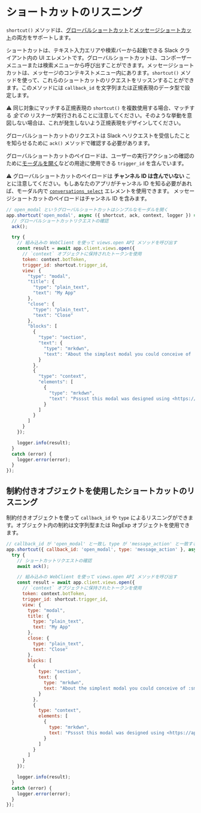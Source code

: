 # ショートカットのリスニング

`shortcut()` メソッドは、[グローバルショートカット](/interactivity/implementing-shortcuts#global)と[メッセージショートカット](/interactivity/implementing-shortcuts#messages)の両方をサポートします。

ショートカットは、テキスト入力エリアや検索バーから起動できる Slack クライアント内の UI エレメントです。グローバルショートカットは、コンポーザーメニューまたは検索メニューから呼び出すことができます。メッセージショートカットは、メッセージのコンテキストメニュー内にあります。`shortcut()` メソッドを使って、これらのショートカットのリクエストをリッスンすることができます。このメソッドには `callback_id` を文字列または正規表現のデータ型で設定します。

⚠️ 同じ対象にマッチする正規表現の `shortcut()` を複数使用する場合、マッチする _全ての_ リスナーが実行されることに注意してください。そのような挙動を意図しない場合は、これが発生しないよう正規表現をデザインしてください。

グローバルショートカットのリクエストは Slack へリクエストを受信したことを知らせるために `ack()` メソッドで確認する必要があります。

グローバルショートカットのペイロードは、ユーザーの実行アクションの確認のために[モーダルを開く](/tools/bolt-js/concepts/creating-modals)などの用途に使用できる `trigger_id` を含んでいます。

⚠️ グローバルショートカットのペイロードは **チャンネル ID は含んでいない** ことに注意してください。もしあなたのアプリがチャンネル ID を知る必要があれば、モーダル内で [`conversations_select`](/reference/block-kit/block-elements/multi-select-menu-element#conversation_multi_select) エレメントを使用できます。
メッセージショートカットのペイロードはチャンネル ID を含みます。

```javascript
// open_modal というグローバルショートカットはシンプルなモーダルを開く
app.shortcut('open_modal', async ({ shortcut, ack, context, logger }) => {
  // グローバルショートカットリクエストの確認
  ack();

  try {
    // 組み込みの WebClient を使って views.open API メソッドを呼び出す
    const result = await app.client.views.open({
      // `context` オブジェクトに保持されたトークンを使用
      token: context.botToken,
      trigger_id: shortcut.trigger_id,
      view: {
        "type": "modal",
        "title": {
          "type": "plain_text",
          "text": "My App"
        },
        "close": {
          "type": "plain_text",
          "text": "Close"
        },
        "blocks": [
          {
            "type": "section",
            "text": {
              "type": "mrkdwn",
              "text": "About the simplest modal you could conceive of :smile:\n\nMaybe <https://docs.slack.dev/block-kit/#making-things-interactive|*make the modal interactive*> or <https://docs.slack.dev/surfaces/modals#composing_views|*learn more advanced modal use cases*>."
            }
          },
          {
            "type": "context",
            "elements": [
              {
                "type": "mrkdwn",
                "text": "Psssst this modal was designed using <https://api.slack.com/tools/block-kit-builder|*Block Kit Builder*>"
              }
            ]
          }
        ]
      }
    });

    logger.info(result);
  }
  catch (error) {
    logger.error(error);
  }
});
```

## 制約付きオブジェクトを使用したショートカットのリスニング

制約付きオブジェクトを使って `callback_id` や `type` によるリスニングができます。オブジェクト内の制約は文字列型または RegExp オブジェクトを使用できます。

```javascript
// callback_id が 'open_modal' と一致し type が 'message_action' と一致する場合のみミドルウェアが呼び出される
app.shortcut({ callback_id: 'open_modal', type: 'message_action' }, async ({ shortcut, ack, context, client, logger }) => {
  try {
    // ショートカットリクエストの確認
    await ack();

    // 組み込みの WebClient を使って views.open API メソッドを呼び出す
    const result = await app.client.views.open({
      // `context` オブジェクトに保持されたトークンを使用
      token: context.botToken,
      trigger_id: shortcut.trigger_id,
      view: {
        type: "modal",
        title: {
          type: "plain_text",
          text: "My App"
        },
        close: {
          type: "plain_text",
          text: "Close"
        },
        blocks: [
          {
            type: "section",
            text: {
              type: "mrkdwn",
              text: "About the simplest modal you could conceive of :smile:\n\nMaybe <https://docs.slack.dev/block-kit/#making-things-interactive|*make the modal interactive*> or <https://docs.slack.dev/surfaces/modals#composing_views|*learn more advanced modal use cases*>."
            }
          },
          {
            type: "context",
            elements: [
              {
                type: "mrkdwn",
                text: "Psssst this modal was designed using <https://api.slack.com/tools/block-kit-builder|*Block Kit Builder*>"
              }
            ]
          }
        ]
      }
    });

    logger.info(result);
  }
  catch (error) {
    logger.error(error);
  }
});
```